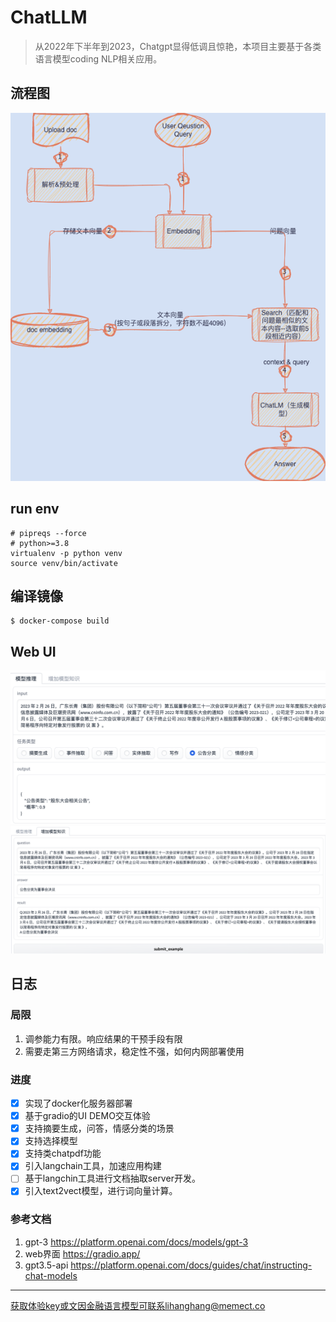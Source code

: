 # ChatLLM
> 从2022年下半年到2023，Chatgpt显得低调且惊艳，本项目主要基于各类语言模型coding NLP相关应用。

## 流程图
<div align="center">
    <img src="images/pipeline.png">
</div>

##  run env
```shell
# pipreqs --force
# python>=3.8
virtualenv -p python venv
source venv/bin/activate
```
## 编译镜像

```shell
$ docker-compose build
```

## Web UI
<div align="center">
    <img src="images/task_demo.png">
</div>

<div align="center">
    <img src="images/add_example.png">
</div>

## 日志
### 局限
1. 调参能力有限。响应结果的干预手段有限
2. 需要走第三方网络请求，稳定性不强，如何内网部署使用
### 进度
- [x] 实现了docker化服务器部署
- [x] 基于gradio的UI DEMO交互体验 
- [x] 支持摘要生成，问答，情感分类的场景
- [x] 支持选择模型
- [x] 支持类chatpdf功能
- [x] 引入langchain工具，加速应用构建
- [ ] 基于langchin工具进行文档抽取server开发。
- [x] 引入text2vect模型，进行词向量计算。

### 参考文档
1. gpt-3 https://platform.openai.com/docs/models/gpt-3
2. web界面 https://gradio.app/ 
3. gpt3.5-api https://platform.openai.com/docs/guides/chat/instructing-chat-models

---
获取体验key或文因金融语言模型可联系lihanghang@memect.co
